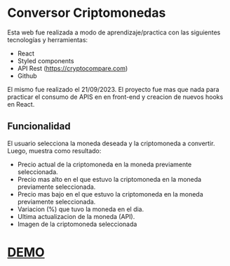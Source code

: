 # Conversor Criptomonedas

Esta web fue realizada a modo de aprendizaje/practica con las siguientes tecnologías y herramientas:
- React
- Styled components
- API Rest (https://cryptocompare.com)
- Github

El mismo fue realizado el 21/09/2023. El proyecto fue mas que nada para practicar el consumo de APIS en en front-end y creacion de nuevos hooks en React.

## Funcionalidad 
El usuario selecciona la moneda deseada y la criptomoneda a convertir. Luego, muestra como resultado:
<ul>
<li>Precio actual de la criptomoneda en la moneda previamente seleccionada.</li>
<li>Precio mas alto en el que estuvo la criptomoneda en la moneda previamente seleccionada.</li>
<li>Precio mas bajo en el que estuvo la criptomoneda en la moneda previamente seleccionada.</li>
<li>Variacion (%) que tuvo la moneda en el dia.</li>
<li>Ultima actualizacion de la moneda (API).</li>
<li>Imagen de la criptomoneda seleccionada</li>
</ul>

# [DEMO](https://conversor-cripto.netlify.app/)
